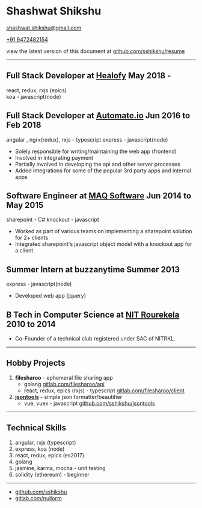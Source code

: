 # Shashwat Shikshu

[shashwat.shikshu@gmail.com](mailto:shashwat.shikshu@gmail.com)

[+91 9472482154](tel:+919472482154)

view the latest version of this document at [github.com/sshikshu/resume](https://github.com/sshikshu/resume)

<hr />

## Full Stack Developer at [Healofy](https://healofy.com) May 2018 -
react, redux, rxjs (epics)  
koa - javascript(node)

## Full Stack Developer at [Automate.io](https://automate.io/app) Jun 2016 to Feb 2018

angular , ngrx(redux), rxjs - typescript
express - javascript(node)

* Solely responsible for writing/maintaining the web app (frontend)
* Involved in integrating payment
* Partially involved in developing the api and other server processes
* Added integrations for some of the popular 3rd party apps and internal apps

## Software Engineer at [MAQ Software](https://maqsoftware.com/) Jun 2014 to May 2015

sharepoint - C#
knockout - javascript

* Worked as part of various teams on implementing a sharepoint solution for 2+ clients
* Integrated sharepoint's javascript object model with a knockout app for a client

## Summer Intern at buzzanytime Summer 2013

express - javascript(node)

* Developed web app (jquery)

## B Tech in Computer Science at [NIT Rourekela](http://www.nitrkl.ac.in/) 2010 to 2014

* Co-Founder of a technical club registered under SAC of NITRKL.

<hr />

## Hobby Projects

1. **filesharoo** - ephemeral file sharing app
    * golang [gitlab.com/filesharoo/api](https://gitlab.com/filesharoo/api)
    * react, redux, epics (rxjs) - typescript [gitlab.com/filesharoo/client](https://gitlab.com/filesharoo/client)
2. [**jsontools**](sshikshu.github.io/jsontools) - simple json formatter/beautifier
    * vue, vuex - javascript [github.com/sshikshu/jsontools](https://github.com/sshikshu/jsontools)

<hr />

## Technical Skills

1. angular, rxjs (typescript)
2. express, koa (node)
3. react, redux, epics (es2017)
4. golang
5. jasmine, karma, mocha - unit testing
6. solidity (ethereum) - beginner

<hr />

* [github.com/sshikshu](https://github.com/sshikshu)
* [gitlab.com/nullorm](https://gitlab.com)
